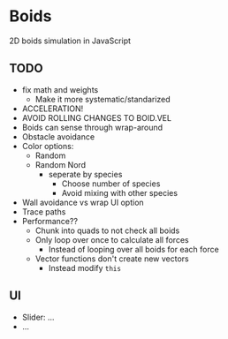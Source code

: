 # Boids

2D boids simulation in JavaScript 


## TODO

- fix math and weights
	- Make it more systematic/standarized
- ACCELERATION!
- AVOID ROLLING CHANGES TO BOID.VEL
- Boids can sense through wrap-around
- Obstacle avoidance
- Color options:
	- Random
	- Random Nord
		- seperate by species
			- Choose number of species
			- Avoid mixing with other species
- Wall avoidance vs wrap UI option
- Trace paths
- Performance??
	- Chunk into quads to not check all boids
	- Only loop over once to calculate all forces
		- Instead of looping over all boids for each force
    - Vector functions don't create new vectors
        - Instead modify `this`

## UI

- Slider: ...
- ...